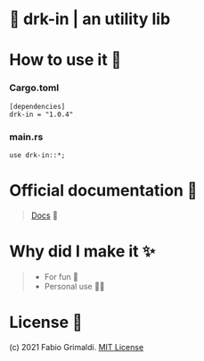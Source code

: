 # 🦀 drk-in | an utility lib

# How to use it 🔨
### Cargo.toml
```
[dependencies]
drk-in = "1.0.4"
```
### main.rs
```
use drk-in::*;
```

# Official documentation 💼
> <a href="https://docs.rs/drk-in/1.0.2/drk_in/">Docs</a> 💖

# Why did I make it ✨
> <ul>
  > <li>For fun 👀</li>
  > <li>Personal use 👨‍💻</li>
> </ul>

# License 📑 
(c) 2021 Fabio Grimaldi. [MIT License](https://tldrlegal.com/license/mit-license)
